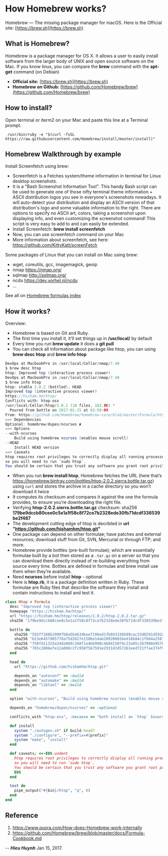 # How Homebrew works? 

Homebrew — The missing package manager for macOS. Here is the Official site: [https://brew.sh](https://brew.sh)

## What is Homebrew?

Homebrew is a package manager for OS X. It allows a user to easily install software from the larger body of UNIX and open source software on the Mac. 
If you know linux, you can compare the **brew** command with the **apt-get** command (on Debian)

+ **Official site:** [https://brew.sh](https://brew.sh)
+ **Homebrew on Github:** [https://github.com/Homebrew/brew](https://github.com/Homebrew/brew)

## How to install?

Open terminal or iterm2 on your Mac and paste this line at a Terminal prompt.

```shell
 /usr/bin/ruby -e "$(curl -fsSL https://raw.githubusercontent.com/Homebrew/install/master/install)"
```

## Homebrew Walkthrough by example

Install Screenfetch using brew:
+ Screenfetch is a Fetches system/theme information in terminal for Linux desktop screenshots.
+ It is a "Bash Screenshot Information Tool". This handy Bash script can be used to generate one of those nifty terminal theme information + ASCII distribution logos you see in everyone's screenshots nowadays. It will auto-detect your distribution and display an ASCII version of that distribution's logo and some valuable information to the right. There are options to specify no ASCII art, colors, taking a screenshot upon displaying info, and even customizing the screenshot command! This script is very easy to add to and can easily be extended.
+ Install Screenfetch: **brew install screenfetch**
+ Now, you can use screenfetch command on your Mac
+ More information about screenfetch, see here: https://github.com/KittyKatt/screenFetch

Some packages of Linux that you can install on Mac using brew:
+ wget, coreutils, gcc, imagemagick, geoip
+ nmap https://nmap.org/ 
+ sqlmap http://sqlmap.org/
+ ncdu https://dev.yorhel.nl/ncdu
+ ... 

See all on [Homebrew formulas index](http://brewformulas.org/)

## How it works?

Overview:
+ Homebrew is based on Git and Ruby.
+ The first time you install it, it’ll set things up in **/usr/local/** by default
+ Every time you run **brew update** it does a **git pull**
+ You can check all information about package like htop, you can using **brew desc htop** and **brew info htop** 

```java
DevOps at MacbookPro in /usr/local/Cellar/nmap/7.40
$ brew desc htop
htop: Improved top (interactive process viewer)
DevOps at MacbookPro in /usr/local/Cellar/nmap/7.40
$ brew info htop
htop: stable 2.0.2 (bottled), HEAD
Improved top (interactive process viewer)
https://hisham.hm/htop/
Conflicts with: htop-osx
/usr/local/Cellar/htop/2.0.2 (10 files, 183.8K) *
  Poured from bottle on 2017-01-15 at 02:50:09
From: https://github.com/Homebrew/homebrew-core/blob/master/Formula/htop.rb
==> Dependencies
Optional: homebrew/dupes/ncurses ✘
==> Options
--with-ncurses
	Build using homebrew ncurses (enables mouse scroll)
--HEAD
	Install HEAD version
==> Caveats
htop requires root privileges to correctly display all running processes,
so you will need to run `sudo htop`.
You should be certain that you trust any software you grant root privileges.
```

+ When you run **brew install htop**, Homebrew fetches the URL (here that’s https://homebrew.bintray.com/bottles/htop-2.0.2.sierra.bottle.tar.gz) using `curl` and stores the archive in a cache directory so you won’t download it twice
+ It computes its checksum and compares it against the one the formula provides, to ensure you’re downloading the right file.
+ Verifying **htop-2.0.2.sierra.bottle.tar.gz** checksum: sha256 **179be9dccb80cee0c5e1a1f58c8f72ce7b2328ede30fb71dcdf336539be2f487**
+ The development cutting edge of htop is decribled in **url "https://github.com/hishamhm/htop.git"**
+ One package can depend on other formulae; have patches and external resources; download stuff from Git, SVN, Mercurial or through FTP; and more.
+ Homebrew provide bottles (pre-built formulae); which are essentially formulae built by a bot then stored as a `.tar.gz` on a server so that you can download them directly instead of re-building everything from source every time. Bottles are defined in formulae and brew install use them when they’re available.
+ Need **ncurses** before install **htop** - optional
+ Here is **htop.rb**, it is a package definition written in Ruby. These formulae are Ruby files that describe the software they install and contain instructions to install and test it.

```ruby
class Htop < Formula
  desc "Improved top (interactive process viewer)"
  homepage "https://hisham.hm/htop/"
  url "https://hisham.hm/htop/releases/2.0.2/htop-2.0.2.tar.gz"
  sha256 "179be9dccb80cee0c5e1a1f58c8f72ce7b2328ede30fb71dcdf336539be2f487"

  bottle do
    sha256 "555ff188b1990fb0a5b4634beef196ed1fb843336b99cac33d0291d592d93233" => :sierra
    sha256 "b13e6457905778a75d2627e1586e14ab20920001bed16b84c1fb64a258715741" => :el_capitan
    sha256 "f50fd11325a34da989c268f1e4bb998c4b8415079c23a95c267088e9576bef3e" => :yosemite
    sha256 "785c2806efe12a008c2fc958f567501e2931d2457261eed721ffae374f989498" => :mavericks
  end

  head do
    url "https://github.com/hishamhm/htop.git"

    depends_on "autoconf" => :build
    depends_on "automake" => :build
    depends_on "libtool" => :build
  end

  option "with-ncurses", "Build using homebrew ncurses (enables mouse scroll)"

  depends_on "homebrew/dupes/ncurses" => :optional

  conflicts_with "htop-osx", :because => "both install an `htop` binary"

  def install
    system "./autogen.sh" if build.head?
    system "./configure", "--prefix=#{prefix}"
    system "make", "install"
  end

  def caveats; <<-EOS.undent
    htop requires root privileges to correctly display all running processes,
    so you will need to run `sudo htop`.
    You should be certain that you trust any software you grant root privileges.
    EOS
  end

  test do
    pipe_output("#{bin}/htop", "q", 0)
  end
end
```

## Reference

1. https://www.quora.com/How-does-Homebrew-work-internally
2. https://github.com/Homebrew/brew/blob/master/docs/Formula-Cookbook.md

--
***Hieu Huynh*** Jan 15, 2017.